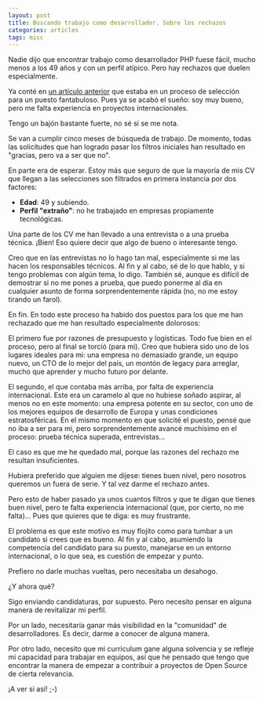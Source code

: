 ```yaml
---
layout: post
title: Buscando trabajo como desarrollador. Sobre los rechazos
categories: articles
tags: misc
---
```


Nadie dijo que encontrar trabajo como desarrollador PHP fuese fácil, mucho menos a los 49 años y con un perfil atípico. Pero hay rechazos que duelen especialmente.

Ya conté en [un artículo anterior](/buscando-trabajo-como-desarrollador-php) que estaba en un proceso de selección para un puesto fantabuloso. Pues ya se acabó el sueño: soy muy bueno, pero me falta experiencia en proyectos internacionales.

Tengo un bajón bastante fuerte, no sé si se me nota.

Se van a cumplir cinco meses de búsqueda de trabajo. De momento, todas las solicitudes que han logrado pasar los filtros iniciales han resultado en "gracias, pero va a ser que no".

En parte era de esperar. Estoy más que seguro de que la mayoría de mis CV que llegan a las selecciones son filtrados en primera instancia por dos factores:

* **Edad**: 49 y subiendo.
* **Perfil "extraño"**: no he trabajado en empresas propiamente tecnológicas.

Una parte de los CV me han llevado a una entrevista o a una prueba técnica. ¡Bien! Eso quiere decir que algo de bueno o interesante tengo.

Creo que en las entrevistas no lo hago tan mal, especialmente si me las hacen los responsables técnicos. Al fin y al cabo, sé de lo que hablo, y si tengo problemas con algún tema, lo digo. También sé, aunque es difícil de demostrar si no me pones a prueba, que puedo ponerme al día en cualquier asunto de forma sorprendentemente rápida (no, no me estoy tirando un farol).

En fin. En todo este proceso ha habido dos puestos para los que me han rechazado que me han resultado especialmente dolorosos:

El primero fue por razones de presupuesto y logísticas. Todo fue bien en el proceso, pero al final se torció (para mi). Creo que hubiera sido uno de los lugares ideales para mi: una empresa no demasiado grande, un equipo nuevo, un CTO de lo mejor del país, un montón de legacy para arreglar, mucho que aprender y mucho futuro por delante.

El segundo, el que contaba más arriba, por falta de experiencia internacional. Este era un caramelo al que no hubiese soñado aspirar, al menos no en este momento: una empresa potente en su sector, con uno de los mejores equipos de desarrollo de Europa y unas condiciones estratosféricas. En el mismo momento en que solicité el puesto, pensé que no iba a ser para mi, pero sorprendentemente avancé muchísimo en el proceso: prueba técnica superada, entrevistas…

El caso es que me he quedado mal, porque las razones del rechazo me resultan insuficientes.

Hubiera preferido que alguien me dijese: tienes buen nivel, pero nosotros queremos un fuera de serie. Y tal vez darme el rechazo antes.

Pero esto de haber pasado ya unos cuantos filtros y que te digan que tienes buen nivel, pero te falta experiencia internacional (que, por cierto, no me falta)... Pues que quieres que te diga: es muy frustrante.

El problema es que este motivo es muy flojito como para tumbar a un candidato si crees que es bueno. Al fin y al cabo, asumiendo la competencia del candidato para su puesto, manejarse en un entorno internacional, o lo que sea, es cuestión de empezar y punto.

Prefiero no darle muchas vueltas, pero necesitaba un desahogo.

¿Y ahora qué?

Sigo enviando candidaturas, por supuesto. Pero necesito pensar en alguna manera de revitalizar mi perfil.

Por un lado, necesitaría ganar más visibilidad en la "comunidad" de desarrolladores. Es decir, darme a conocer de alguna manera.

Por otro lado, necesito que mi curriculum gane alguna solvencia y se refleje mi capacidad para trabajar en equipos, así que he pensado que tengo que encontrar la manera de empezar a contribuir a proyectos de Open Source de cierta relevancia.

¡A ver si así! ;-)

 
